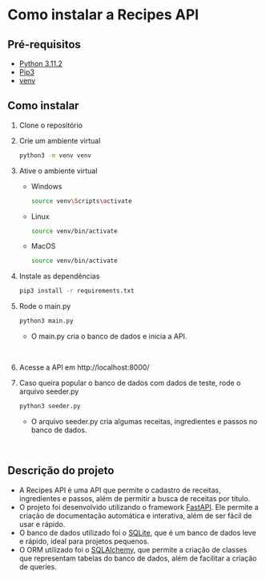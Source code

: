 # Como instalar a Recipes API
## Pré-requisitos
- [Python 3.11.2](https://www.python.org/downloads/release/python-3112/)
- [Pip3](https://pip.pypa.io/en/stable/installation/)
- [venv](https://docs.python.org/3/library/venv.html)

## Como instalar
1. Clone o repositório
2. Crie um ambiente virtual
    ```bash
    python3 -m venv venv
    ```

3. Ative o ambiente virtual
    - Windows
        ```bash
       source venv\Scripts\activate
        ```
    - Linux
        ```bash
        source venv/bin/activate
        ```
    - MacOS
        ```bash
        source venv/bin/activate
        ```
4. Instale as dependências
    ```bash
    pip3 install -r requirements.txt
    ```
    
5. Rode o main.py
    ```bash
    python3 main.py
    ```
    - O main.py cria o banco de dados e inicia a API.

    
<br>

6. Acesse a API em http://localhost:8000/

7. Caso queira popular o banco de dados com dados de teste, rode o arquivo seeder.py
    ```bash
    python3 seeder.py
    ```
    - O arquivo seeder.py cria algumas receitas, ingredientes e passos no banco de dados.
    
<br>

## Descrição do projeto
- A Recipes API é uma API que permite o cadastro de receitas, ingredientes e passos, além de permitir a busca de receitas por título.
- O projeto foi desenvolvido utilizando o framework [FastAPI](https://fastapi.tiangolo.com/). Ele permite a criação de documentação automática e interativa, além de ser fácil de usar e rápido.
- O banco de dados utilizado foi o [SQLite](https://www.sqlite.org/index.html), que é um banco de dados leve e rápido, ideal para projetos pequenos.
- O ORM utilizado foi o [SQLAlchemy](https://www.sqlalchemy.org/), que permite a criação de classes que representam tabelas do banco de dados, além de facilitar a criação de queries.
